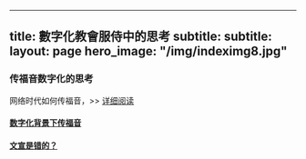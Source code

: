 ---
 title: 數字化教會服侍中的思考
 subtitle: 
 subtitle:
 layout: page
 hero_image: "/img/indeximg8.jpg"
 ---

### 传福音数字化的思考

网络时代如何传福音，>>  [详细阅读](/preaching/)

#### [数字化背景下传福音]()

#### [文宣是错的？]()
